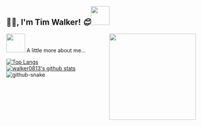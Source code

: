 <h2>🙏🏻, I'm Tim Walker! <em>😊</em><img src="https://media.giphy.com/media/12oufCB0MyZ1Go/giphy.gif" width="50"></h2>
<img align='right' src="https://media.giphy.com/media/M9gbBd9nbDrOTu1Mqx/giphy.gif" width="230">
<img src="https://media.giphy.com/media/VgCDAzcKvsR6OM0uWg/giphy.gif" width="50"> A little more about me...  



[![Top Langs](https://github-readme-stats.vercel.app/api/top-langs/?username=walker0813&layout=compact)](https://github.com/anuraghazra/github-readme-stats)
<br/>
[![walker0813's github stats](https://github-readme-stats.vercel.app/api?username=walker0813)](https://github.com/anuraghazra/github-readme-stats)
<picture>
  <source media="(prefers-color-scheme: dark)" srcset="https://cdn.jsdelivr.net/gh/walker0813/walker0813/profile-snake-contrib/github-contribution-grid-snake-dark.svg" />
  <source media="(prefers-color-scheme: light)" srcset="https://cdn.jsdelivr.net/gh/walker0813/walker0813/profile-snake-contrib/github-contribution-grid-snake.svg" />
  <img alt="github-snake" src="https://cdn.jsdelivr.net/gh/walker0813/walker0813/profile-snake-contrib/github-contribution-grid-snake-dark.svg" />
</picture>
<!--END_SECTION:waka-->

